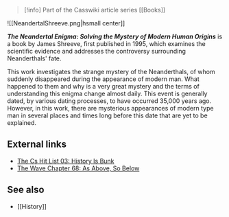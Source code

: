 > [!info] Part of the Casswiki article series [[Books]]

![[NeandertalShreeve.png|hsmall center]]


_**The Neandertal Enigma: Solving the Mystery of Modern Human Origins**_ is a book by James Shreeve, first published in 1995, which examines the scientific evidence and addresses the controversy surrounding Neanderthals' fate.

This work investigates the strange mystery of the Neanderthals, of whom suddenly disappeared during the appearance of modern man. What happened to them and why is a very great mystery and the terms of understanding this enigma change almost daily. This event is generally dated, by various dating processes, to have occurred 35,000 years ago. However, in this work, there are mysterious appearances of modern type man in several places and times long before this date that are yet to be explained.

External links
--------------

*   [The Cs Hit List 03: History Is Bunk](http://cassiopaea.org/2011/12/04/the-cs-hit-list-03-history-is-bunk/)
*   [The Wave Chapter 68: As Above, So Below](http://cassiopaea.org/2012/03/24/the-wave-chapter-68-as-above-so-below/)

See also
--------

*   [[History]]